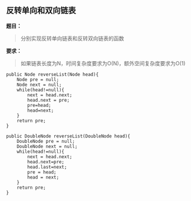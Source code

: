 ## 反转单向和双向链表

**题目：**
>分别实现反转单向链表和反转双向链表的函数

**要求：**
>如果链表长度为N，时间复杂度要求为O(N)，额外空间复杂度要求为O(1)

```
public Node reverseList(Node head){
    Node pre = null;
    Node next = null;
    while(head!=null){
        next = head.next;
        head.next = pre;
        pre=head;
        head=next;
    }
    return pre;
}
```

```
public DoubleNode reverseList(DoubleNode head){
    DoubleNode pre = null;
    DoubleNode next = null;
    while(head!=null){
        next = head.next;
        head.next=pre;
        head.last=next;
        pre = head;
        head = next;
    }
    return pre;
}
```